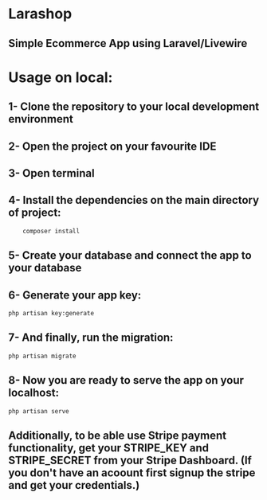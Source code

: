 # Larashop

## Simple Ecommerce App using Laravel/Livewire

# Usage on local:

## 1- Clone the repository to your local development environment

## 2- Open the project on your favourite IDE

## 3- Open terminal

## 4- Install the dependencies on the main directory of project:

```
    composer install
```
## 5- Create your database and connect the app to your database

## 6- Generate your app key:

```
php artisan key:generate 
```

## 7- And finally, run the migration:

```
php artisan migrate 
```

## 8- Now you are ready to serve the app on your localhost:
```
php artisan serve
```

## Additionally, to be able use Stripe payment functionality, get your STRIPE_KEY and STRIPE_SECRET from your Stripe Dashboard. (If you don't have an acoount first signup the stripe and get your credentials.)



